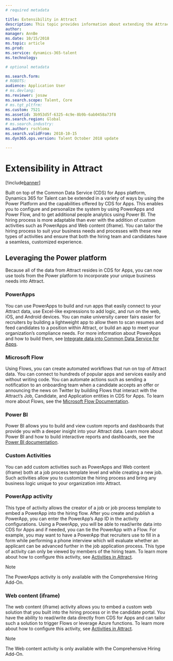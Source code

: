 ```yaml
---
# required metadata

title: Extensibility in Attract
description: This topic provides information about extending the Attract application by using the Power platform.
author: 
manager: AnnBe
ms.date: 10/15/2018
ms.topic: article
ms.prod: 
ms.service: dynamics-365-talent
ms.technology: 

# optional metadata

ms.search.form: 
# ROBOTS: 
audience: Application User
# ms.devlang: 
ms.reviewer: josaw
ms.search.scope: Talent, Core
# ms.tgt_pltfrm: 
ms.custom: 7521
ms.assetid: 3b953d5f-6325-4c9e-8b9b-6ab0458a73f8
ms.search.region: Global
# ms.search.industry: 
ms.author: rschloma
ms.search.validFrom: 2018-10-15
ms.dyn365.ops.version: Talent October 2018 update

---
```


# Extensibility in Attract

[!include[banner](../includes/banner.md)]

Built on top of the Common Data Service (CDS) for Apps platform, Dynamics 365 for Talent can be extended in a variety of ways by using the Power Platform and the capabilities offered by CDS for Apps. This enables you to configure and personalize the system by using PowerApps and Power Flow, and to get additional people analytics using Power BI. The hiring process is more adaptable than ever with the addition of custom activities such as PowerApps and Web content (iframe). You can tailor the hiring process to suit your business needs and processes with these new types of activities and ensure that both the hiring team and candidates have a seamless, customized experience.

## Leveraging the Power platform 

Because all of the data from Attract resides in CDS for Apps, you can now use tools from the Power platform to incorporate your unique business needs into Attract.

### PowerApps

You can use PowerApps to build and run apps that easily connect to your Attract data, use Excel-like expressions to add logic, and run on the web, iOS, and Android devices. You can make university career fairs easier for recruiters by building a lightweight app to allow them to scan resumes and feed candidates to a position within Attract, or build an app to meet your organization’s compliance needs. For more information about PowerApps and how to build them, see [Integrate data into Common Data Service for Apps](https://docs.microsoft.com/en-us/powerapps).

### Microsoft Flow 

Using Flows, you can create automated workflows that run on top of Attract data. You can connect to hundreds of popular apps and services easily and without writing code. You can automate actions such as sending a notification to an onboarding team when a candidate accepts an offer or announcing the news on Twitter by building Flows that interact with the Attract’s Job, Candidate, and Application entities in CDS for Apps. To learn more about Flows, see the [Microsoft Flow Documentation](https://docs.microsoft.com/en-us/flow/).

### Power BI

Power BI allows you to build and view custom reports and dashboards that provide you with a deeper insight into your Attract data. Learn more about Power BI and how to build interactive reports and dashboards, see the [Power BI documentation](https://docs.microsoft.com/en-us/power-bi/).

### Custom Activities 

You can add custom activities such as PowerApps and Web content (iframe) both at a job process template level and while creating a new job. Such activities allow you to customize the hiring process and bring any business logic unique to your organization into Attract.

### PowerApp activity 

This type of activity allows the creator of a job or job process template to embed a PowerApp into the hiring flow. After you create and publish a PowerApp, you can enter the PowerApp’s App ID in the activity configurations. Using a PowerApp, you will be able to read/write data into CDS for Apps and if needed, you can tie the PowerApp with a Flow. For example, you may want to have a PowerApp that recruiters use to fill in a form while performing a phone interview which will evaluate whether an applicant can be advanced further in the job application process. This type of activity can only be viewed by members of the hiring team. To learn more about how to configure this activity, see [Activities in Attract](./activities-attract.md).

> [!NOTE]
> The PowerApps activity is only available with the Comprehensive Hiring Add-On.

### Web content (iframe)

The web content (iframe) activity allows you to embed a custom web solution that you built into the hiring process or in the candidate portal. You have the ability to read/write data directly from CDS for Apps and can tailor such a solution to trigger Flows or leverage Azure functions. To learn more about how to configure this activity, see [Activities in Attract](./activities-attract.md).

> [!NOTE]
> The Web content activity is only available with the Comprehensive Hiring Add-On.


